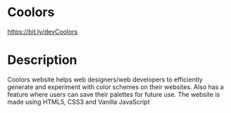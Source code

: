 # Coolors

https://bit.ly/devCoolors

# Description

Coolors website helps web designers/web developers to efficiently generate and experiment with color schemes on their websites. 
Also has a feature where users can save their palettes for future use. The website is made using HTML5, CSS3 and Vanilla JavaScript
